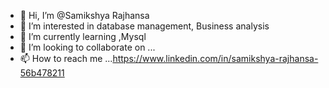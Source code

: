 - 👋 Hi, I’m @Samikshya Rajhansa
- 👀 I’m interested in database management, Business analysis
- 🌱 I’m currently learning ,Mysql
- 💞️ I’m looking to collaborate on ...
- 📫 How to reach me ...https://www.linkedin.com/in/samikshya-rajhansa-56b478211

<!---
Samikshya97/Samikshya97 is a ✨ special ✨ repository because its `README.md` (this file) appears on your GitHub profile.
You can click the Preview link to take a look at your changes.
--->

